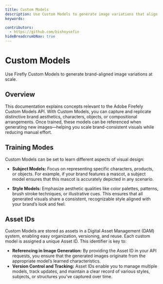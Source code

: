 ```yaml
---
title: Custom Models
description: Use Custom Models to generate image variations that align with your brand
keywords:

contributors:
  - https://github.com/bishoysefin
hideBreadcrumbNav: true
---
```


# Custom Models

Use Firefly Custom Models to generate brand-aligned image variations at scale.

## Overview

This documentation explains concepts relevant to the Adobe Firefely Custom Models API. With Custom Models, you can capture and replicate distinctive brand aesthetics, characters, objects, or compositional arrangements. Once trained, these models can be referenced when generating new images—helping you scale brand-consistent visuals while reducing manual effort.

## Training Modes

Custom Models can be set to learn different aspects of visual design:

* **Subject Models:** Focus on representing specific characters, products, or objects. For example, if your brand features a mascot, a subject model ensures that this mascot is accurately depicted in any scenario.

* **Style Models:** Emphasize aesthetic qualities like color palettes, patterns, brush stroke techniques, or illustrative cues. This ensures that all generated visuals share a consistent, recognizable style aligned with your brand’s look and feel.

## Asset IDs

Custom Models are stored as assets in a Digital Asset Management (DAM) system, enabling easy organization, versioning, and reuse. Each custom model is assigned a unique Asset ID. This identifier is key to:

- **Referencing in Image Generation:** By providing the Asset ID in your API requests, you ensure that the generated images originate from the appropriate model’s learned characteristics.
- **Version Control and Tracking:** Asset IDs enable you to manage multiple models, track updates, and maintain a clear record of various styles, subjects, or structures you’ve captured over time.

